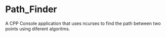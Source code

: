 # Path_Finder
A CPP Console application that uses ncurses to find the path between two points using diferent algoritms.
